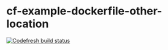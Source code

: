 # cf-example-dockerfile-other-location

[![Codefresh build status]( https://g.codefresh.io/api/badges/build?repoOwner=codefreshdemo&repoName=cf-example-dockerfile-other-location&branch=master&pipelineName=cf-example-dockerfile-other-location&accountName=nikolai&type=cf-1)]( https://g.codefresh.io/repositories/codefreshdemo/cf-example-dockerfile-other-location/builds?filter=trigger:build;branch:master;service:583836f2790f900100329099~cf-example-dockerfile-other-location)